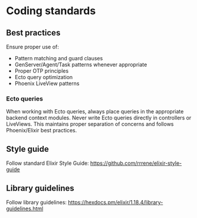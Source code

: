 # Coding standards

## Best practices

Ensure proper use of:

- Pattern matching and guard clauses
- GenServer/Agent/Task patterns whenever appropriate
- Proper OTP principles
- Ecto query optimization
- Phoenix LiveView patterns

### Ecto queries

When working with Ecto queries, always place queries in the appropriate backend context modules. Never write Ecto queries directly in controllers or LiveViews. This maintains proper separation of concerns and follows Phoenix/Elixir best practices.

## Style guide

Follow standard Elixir Style Guide: https://github.com/rrrene/elixir-style-guide

## Library guidelines

Follow library guidelines: https://hexdocs.pm/elixir/1.18.4/library-guidelines.html

